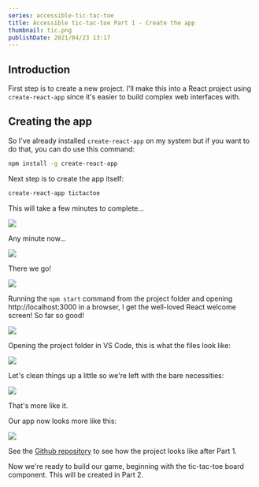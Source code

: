```yaml
---
series: accessible-tic-tac-toe
title: Accessible tic-tac-toe Part 1 - Create the app
thumbnail: tic.png
publishDate: 2021/04/23 13:17
---
```


## Introduction

First step is to create a new project. I'll make this into a React project using `create-react-app` since it's easier to build complex web interfaces with.

## Creating the app

So I've already installed `create-react-app` on my system but if you want to do that, you can do use this command:

```sh
npm install -g create-react-app
```

Next step is to create the app itself:

```sh
create-react-app tictactoe
```

This will take a few minutes to complete...

![](/assets/tictactoe-createreactapp.png)

Any minute now...

![](/assets/tictactoe-create2.png)

There we go!

![](/assets/tictactoe-done.png)

Running the `npm start` command from the project folder and opening http://localhost:3000 in a browser, I get the well-loved React welcome screen! So far so good!

![](/assets/tictactoe-reactwelcome.png)

Opening the project folder in VS Code, this is what the files look like:

![](/assets/tictactoe-filesinit.png)

Let's clean things up a little so we're left with the bare necessities:

![](/assets/tictactoe-aftercleanup.png)

That's more like it.

Our app now looks more like this:

![](/assets/tictactoe-hello.png)

See the [Github repository](https://github.com/SavvasStephanides/accessible-tic-tac-toe/tree/part1) to see how the project looks like after Part 1.

Now we're ready to build our game, beginning with the tic-tac-toe board component. This will be created in Part 2.